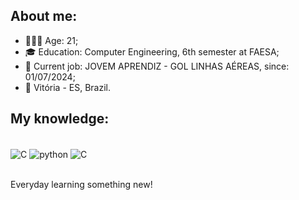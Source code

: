 ## About me:
- 🙋🏻‍♂️ Age: 21;
- 🎓 Education: Computer Engineering, 6th semester at FAESA;
- 💼 Current job: JOVEM APRENDIZ - GOL LINHAS AÉREAS, since: 01/07/2024;
- 📌 Vitória - ES, Brazil.

## My knowledge:
<div style="display: inline_block"><br/> 
    <img align="center" alt="C" src="https://img.shields.io/badge/JavaScript-F7DF1E?style=for-the-badge&logo=javascript&logoColor=black" />
    <img align="center" alt="python" src="https://img.shields.io/badge/Python-14354C?style=for-the-badge&logo=python&logoColor=white" />
    <img align="center" alt="C" src="https://img.shields.io/badge/C-00599C?style=for-the-badge&logo=c&logoColor=whit" />
</div><br/>


Everyday learning something new!
